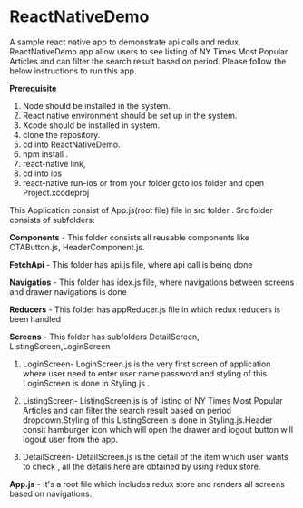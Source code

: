 # ReactNativeDemo
A sample react native app to demonstrate api calls and redux. ReactNativeDemo app  allow users to see listing of NY Times Most Popular Articles and can filter the search result based on period. Please follow the below instructions to run this app.


**Prerequisite**

1) Node should be installed in the system.
2) React native environment should be set up in the system.
3) Xcode should be installed in system.
4) clone the repository.
5) cd into ReactNativeDemo.
6) npm install .
7) react-native link,
8) cd into ios
9) react-native run-ios or from your folder goto ios folder and open Project.xcodeproj

This Application consist of App.js(root file) file in src folder . Src folder consists of subfolders:

**Components** - This folder consists all reusable components like CTAButton.js, HeaderComponent.js.

**FetchApi** - This folder has api.js file, where api call is being done

**Navigatios** - This folder has idex.js file, where navigations between screens and drawer navigations is done

**Reducers** - This folder has appReducer.js file in which redux reducers is been handled

**Screens** - This folder has subfolders DetailScreen, ListingScreen,LoginScreen

 1) LoginScreen- LoginScreen.js is the very first screen of application where user need to enter user name password and styling of this LoginScreen is done in Styling.js .
 
2) ListingScreen- ListingScreen.js is of listing of NY Times Most Popular Articles and can filter the search result based on period dropdown.Styling of this ListingScreen is done in Styling.js.Header consit hamburger icon which will open the drawer and logout button will logout user from the  app.

3) DetailScreen- DetailScreen.js is the detail of the item which user wants to check , all the details here are obtained by using redux store.

**App.js** - It's a root file which includes redux store and renders all screens based on navigations.



